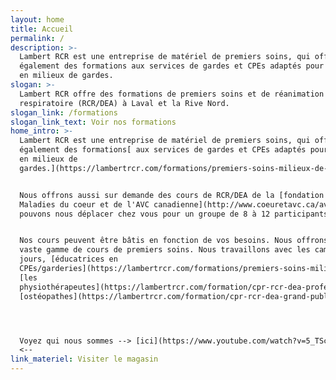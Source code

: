 ```yaml
---
layout: home
title: Accueil
permalink: /
description: >-
  Lambert RCR est une entreprise de matériel de premiers soins, qui offre
  également des formations aux services de gardes et CPEs adaptés pour les gens
  en milieux de gardes.
slogan: >-
  Lambert RCR offre des formations de premiers soins et de réanimation cardio
  respiratoire (RCR/DEA) à Laval et la Rive Nord.
slogan_link: /formations
slogan_link_text: Voir nos formations
home_intro: >-
  Lambert RCR est une entreprise de matériel de premiers soins, qui offre
  également des formations[ aux services de gardes et CPEs adaptés pour les gens
  en milieux de
  gardes.](https://lambertrcr.com/formations/premiers-soins-milieux-de-garde-cours-de-base)


  Nous offrons aussi sur demande des cours de RCR/DEA de la [fondation des
  Maladies du coeur et de l'AVC canadienne](http://www.coeuretavc.ca/avc). Nous
  pouvons nous déplacer chez vous pour un groupe de 8 à 12 participants.


  Nos cours peuvent être bâtis en fonction de vos besoins. Nous offrons une
  vaste gamme de cours de premiers soins. Nous travaillons avec les camps de
  jours, [éducatrices en
  CPEs/garderies](https://lambertrcr.com/formations/premiers-soins-milieux-de-garde-cours-de-base),
  [les
  physiothérapeutes](https://lambertrcr.com/formation/cpr-rcr-dea-professionnel-de-la-sant%C3%A9),
  [ostéopathes](https://lambertrcr.com/formation/cpr-rcr-dea-grand-public) etc.




  Voyez qui nous sommes --> [ici](https://www.youtube.com/watch?v=5_TScrqcQeY)
  <--
link_materiel: Visiter le magasin
---
```


